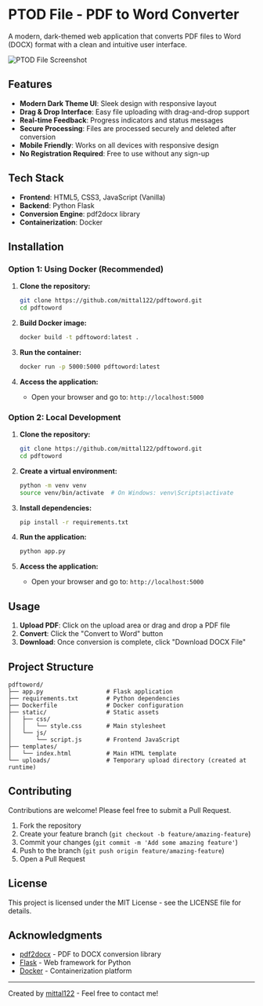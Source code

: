 # PTOD File - PDF to Word Converter

A modern, dark-themed web application that converts PDF files to Word (DOCX) format with a clean and intuitive user interface.

![PTOD File Screenshot](https://via.placeholder.com/800x450.png?text=PTOD+File+PDF+to+Word+Converter)

## Features

- **Modern Dark Theme UI**: Sleek design with responsive layout
- **Drag & Drop Interface**: Easy file uploading with drag-and-drop support
- **Real-time Feedback**: Progress indicators and status messages
- **Secure Processing**: Files are processed securely and deleted after conversion
- **Mobile Friendly**: Works on all devices with responsive design
- **No Registration Required**: Free to use without any sign-up

## Tech Stack

- **Frontend**: HTML5, CSS3, JavaScript (Vanilla)
- **Backend**: Python Flask
- **Conversion Engine**: pdf2docx library
- **Containerization**: Docker

## Installation

### Option 1: Using Docker (Recommended)

1. **Clone the repository:**
   ```bash
   git clone https://github.com/mittal122/pdftoword.git
   cd pdftoword
   ```

2. **Build Docker image:**
   ```bash
   docker build -t pdftoword:latest .
   ```

3. **Run the container:**
   ```bash
   docker run -p 5000:5000 pdftoword:latest
   ```

4. **Access the application:**
   - Open your browser and go to: `http://localhost:5000`

### Option 2: Local Development

1. **Clone the repository:**
   ```bash
   git clone https://github.com/mittal122/pdftoword.git
   cd pdftoword
   ```

2. **Create a virtual environment:**
   ```bash
   python -m venv venv
   source venv/bin/activate  # On Windows: venv\Scripts\activate
   ```

3. **Install dependencies:**
   ```bash
   pip install -r requirements.txt
   ```

4. **Run the application:**
   ```bash
   python app.py
   ```

5. **Access the application:**
   - Open your browser and go to: `http://localhost:5000`

## Usage

1. **Upload PDF**: Click on the upload area or drag and drop a PDF file
2. **Convert**: Click the "Convert to Word" button
3. **Download**: Once conversion is complete, click "Download DOCX File"

## Project Structure

```
pdftoword/
├── app.py                  # Flask application
├── requirements.txt        # Python dependencies
├── Dockerfile              # Docker configuration
├── static/                 # Static assets
│   ├── css/
│   │   └── style.css       # Main stylesheet
│   └── js/
│       └── script.js       # Frontend JavaScript
├── templates/
│   └── index.html          # Main HTML template
└── uploads/                # Temporary upload directory (created at runtime)
```

## Contributing

Contributions are welcome! Please feel free to submit a Pull Request.

1. Fork the repository
2. Create your feature branch (`git checkout -b feature/amazing-feature`)
3. Commit your changes (`git commit -m 'Add some amazing feature'`)
4. Push to the branch (`git push origin feature/amazing-feature`)
5. Open a Pull Request

## License

This project is licensed under the MIT License - see the LICENSE file for details.

## Acknowledgments

- [pdf2docx](https://github.com/dothinking/pdf2docx) - PDF to DOCX conversion library
- [Flask](https://flask.palletsprojects.com/) - Web framework for Python
- [Docker](https://www.docker.com/) - Containerization platform

---

Created by [mittal122](https://github.com/mittal122) - Feel free to contact me!
